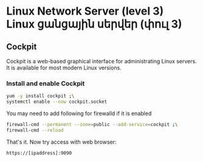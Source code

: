 # Linux Network Server (level 3) <br /> Linux ցանցային սերվեր (փուլ 3)


## Cockpit 

Cockpit is a web-based graphical interface for administrating Linux servers.
It is available for most modern Linux versions.


### Install and enable Cockpit 


```bash
yum -y install cockpit ;\
systemctl enable --now cockpit.socket

```

You may need to add following for firewalld if it is enabled


```bash
firewall-cmd --permanent --zone=public --add-service=cockpit ;\
firewall-cmd --reload

```

That's it. 
Now try access with web browser:

`https://[ipaddress]:9090`

